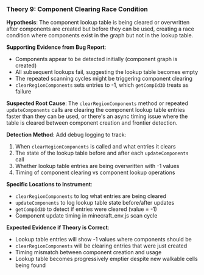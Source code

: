 ### Theory 9: Component Clearing Race Condition

**Hypothesis**: The component lookup table is being cleared or overwritten after components are created but before they can be used, creating a race condition where components exist in the graph but not in the lookup table.

**Supporting Evidence from Bug Report**:
- Components appear to be detected initially (component graph is created)
- All subsequent lookups fail, suggesting the lookup table becomes empty
- The repeated scanning cycles might be triggering component clearing
- `clearRegionComponents` sets entries to -1, which `getCompId3D` treats as failure

**Suspected Root Cause**:
The `clearRegionComponents` method or repeated `updateComponents` calls are clearing the component lookup table entries faster than they can be used, or there's an async timing issue where the table is cleared between component creation and frontier detection.

**Detection Method**:
Add debug logging to track:
1. When `clearRegionComponents` is called and what entries it clears
2. The state of the lookup table before and after each `updateComponents` call
3. Whether lookup table entries are being overwritten with -1 values
4. Timing of component clearing vs component lookup operations

**Specific Locations to Instrument**:
- `clearRegionComponents` to log what entries are being cleared
- `updateComponents` to log lookup table state before/after updates
- `getCompId3D` to detect if entries were cleared (value = -1)
- Component update timing in minecraft_env.js scan cycle

**Expected Evidence if Theory is Correct**:
- Lookup table entries will show -1 values where components should be
- `clearRegionComponents` will be clearing entries that were just created
- Timing mismatch between component creation and usage
- Lookup table becomes progressively emptier despite new walkable cells being found